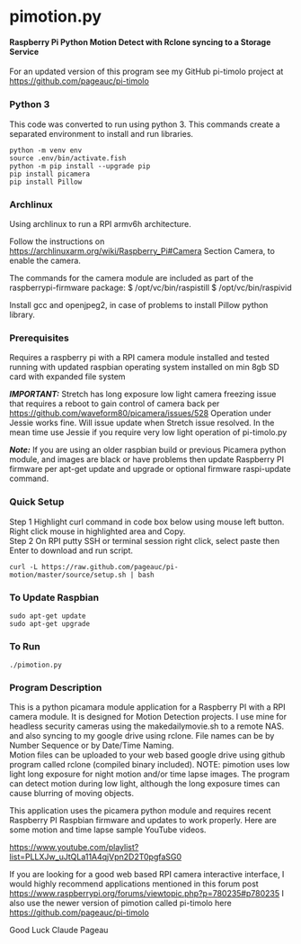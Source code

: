 # pimotion.py
#### Raspberry Pi Python Motion Detect with Rclone syncing to a Storage Service 
For an updated version of this program see my GitHub pi-timolo project
at https://github.com/pageauc/pi-timolo

### Python 3

This code was converted to run using python 3. This commands create a separated environment to install and run libraries.

	python -m venv env
	source .env/bin/activate.fish
	python -m pip install --upgrade pip
	pip install picamera
	pip install Pillow

### Archlinux

Using archlinux to run a RPI armv6h architecture.

Follow the instructions on https://archlinuxarm.org/wiki/Raspberry_Pi#Camera Section Camera, to enable the camera.

The commands for the camera module are included as part of the raspberrypi-firmware package: $ /opt/vc/bin/raspistill $ /opt/vc/bin/raspivid

Install gcc and openjpeg2, in case of problems to install Pillow python library.

### Prerequisites
Requires a raspberry pi with a RPI camera module installed and tested running with
updated raspbian operating system installed on min 8gb SD card with expanded file system

***IMPORTANT:*** Stretch has long exposure low light camera freezing issue that requires a reboot to gain
control of camera back per https://github.com/waveform80/picamera/issues/528 
Operation under Jessie works fine.  Will issue update when Stretch issue resolved.  In the mean time
use Jessie if you require very low light operation of pi-timolo.py

***Note:*** If you are using an older raspbian build or previous Picamera python module,
and images are black or have problems then update Raspberry PI firmware per
apt-get update and upgrade or optional firmware raspi-update command.

### Quick Setup
Step 1 Highlight curl command in code box below using mouse left button. Right click mouse in highlighted area and Copy.     
Step 2 On RPI putty SSH or terminal session right click, select paste then Enter to download and run script.

    curl -L https://raw.github.com/pageauc/pi-motion/master/source/setup.sh | bash

### To Update Raspbian

    sudo apt-get update
    sudo apt-get upgrade

### To Run

    ./pimotion.py    

### Program Description

This is a python picamara module application for a Raspberry PI with a RPI camera
module. It is designed for Motion Detection projects.
I use mine for headless security cameras using the makedailymovie.sh to a remote NAS.
and also syncing to my google drive using rclone.
File names can be by Number Sequence or by Date/Time Naming.  
Motion files can be uploaded to your web based google drive using 
github program called rclone (compiled binary included).
NOTE:
pimotion uses low light long exposure for night motion and/or time lapse images.
The program can detect motion during low light, although the long exposure times
can cause blurring of moving objects.

This application uses the picamera python module and requires recent
Raspberry PI Raspbian firmware and updates to work properly.
Here are some motion and time lapse sample YouTube videos.

https://www.youtube.com/playlist?list=PLLXJw_uJtQLa11A4qjVpn2D2T0pgfaSG0

If you are looking for a good web based RPI camera interactive interface, I 
would highly recommend applications mentioned in this forum post
https://www.raspberrypi.org/forums/viewtopic.php?p=780235#p780235
I also use the newer version of pimotion called pi-timolo
here https://github.com/pageauc/pi-timolo
   
Good Luck
Claude Pageau 
